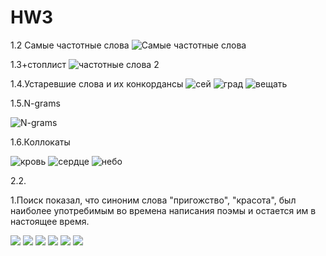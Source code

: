 # HW3
1.2 Самые частотные слова
![Самые частотные слова](1.2.PNG)
   
1.3+стоплист
![частотные слова 2](1.3.PNG)

1.4.Устаревшие слова и их конкордансы
![сей](1.4.1.PNG)
![град](1.4.2.PNG)
![вещать](1.4.3.PNG)
            
            

1.5.N-grams

![N-grams](1.5.PNG)

1.6.Коллокаты

![кровь](1.6.1.PNG)
![сердце](1.6.2.PNG)
![небо](1.6.3.PNG)

2.2.
      
1.Поиск показал, что синоним слова "пригожство", "красота", был наиболее употребимым во времена написания поэмы и остается им в настоящее время.
 
![](2.2.1.0.PNG)
![](2.2.1.1.PNG)
![](2.2.1.2.PNG)
![](2.2.1.3.PNG)
![](2.2.1.4.PNG)
![](2.2.1.5.PNG)
